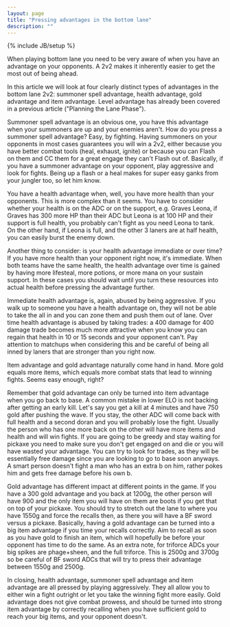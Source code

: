 ```yaml
---
layout: page
title: "Pressing advantages in the bottom lane"
description: ""
---
```

{% include JB/setup %}


When playing bottom lane you need to be very aware of when you have an advantage on your opponents. A 2v2 makes it inherently easier to get the most out of being ahead.  

In this article we will look at four clearly distinct types of advantages in the bottom lane 2v2: summoner spell advantage, health advantage, gold advantage and item advantage. Level advantage has already been covered in a previous article ("Planning the Lane Phase").  

Summoner spell advantage is an obvious one, you have this advantage when your summoners are up and your enemies aren't. How do you press a summoner spell advantage? Easy, by fighting. Having summoners on your opponents in most cases guarantees you will win a 2v2, either because you have better combat tools (heal, exhaust, ignite) or because you can Flash on them and CC them for a great engage they can't Flash out of. Basically, if you have a summoner advantage on your opponent, play aggressive and look for fights. Being up a flash or a heal makes for super easy ganks from your jungler too, so let him know.  



You have a health advantage when, well, you have more health than your opponents. This is more complex than it seems. You have to consider whether your health is on the ADC or on the support, e.g. Graves Leona, if Graves has 300 more HP than their ADC but Leona is at 100 HP and their support is full health, you probably can't fight as you need Leona to tank. On the other hand, if Leona is full, and the other 3 laners are at half health, you can easily burst the enemy down.  

Another thing to consider: is your health advantage immediate or over time? If you have more health than your opponent right now, it's immediate. When both teams have the same health, the health advantage over time is gained by having more lifesteal, more potions, or more mana on your sustain support. In these cases you should wait until you turn these resources into actual health before  pressing the advantage further.  

Immediate health advantage is, again, abused by being aggressive. If you walk up to someone you have a health advantage on, they will not be able to take the all in and you can zone them and push them out of lane. Over time health advantage is abused by taking trades: a 400 damage for 400 damage trade becomes much more attractive when you know you can regain that health in 10 or 15 seconds and your opponent can't. Pay attention to matchups when considering this and be careful of being all inned by laners that are stronger than you right now.  



Item advantage and gold advantage naturally come hand in hand. More gold equals more items, which equals more combat stats that lead to winning fights. Seems easy enough, right?   

Remember that gold advantage can only be turned into item advantage when you go back to base. A common mistake in lower ELO is not backing after getting an early kill. Let's say you get a kill at 4 minutes and have 750 gold after pushing the wave. If you stay, the other ADC will come back with full health and a second doran and you will probably lose the fight. Usually the person who has one more back on the other will have more items and health and will win fights. If you are going to be greedy and stay waiting for pickaxe you need to make sure you don't get engaged on and die or you will have wasted your advantage. You can try to look for trades, as they will be essentially free damage since you are looking to go to base soon anyways. A smart person doesn't fight a man who has an extra b on him, rather pokes him and gets free damage before his own b.  

Gold advantage has different impact at different points in the game. If you have a 300 gold advantage and you back at 1200g, the other person will have 900 and the only item you will have on them are boots if you get that on top of your pickaxe. You should try to stretch out the lane to where you have 1550g and force the recalls then, as there you will have a BF sword versus a pickaxe.  Basically, having a gold advantage can be turned into a big item advantage if you time your recalls correctly. Aim to recall as soon as you have gold to finish an item, which will hopefully be before your opponent has time to do the same. As an extra note, for triforce ADCs your big spikes are phage+sheen, and the full triforce. This is 2500g and 3700g so be careful of BF sword ADCs that will try to press their advantage between 1550g and 2500g.   



In closing, health advantage, summoner spell advantage and item advantage are all pressed by playing aggressively. They all allow you to either win a fight outright or let you take the winning fight more easily. Gold advantage does not give combat prowess, and should be turned into strong item advantage by correctly recalling when you have sufficient gold to reach your big items, and your opponent doesn't.  



